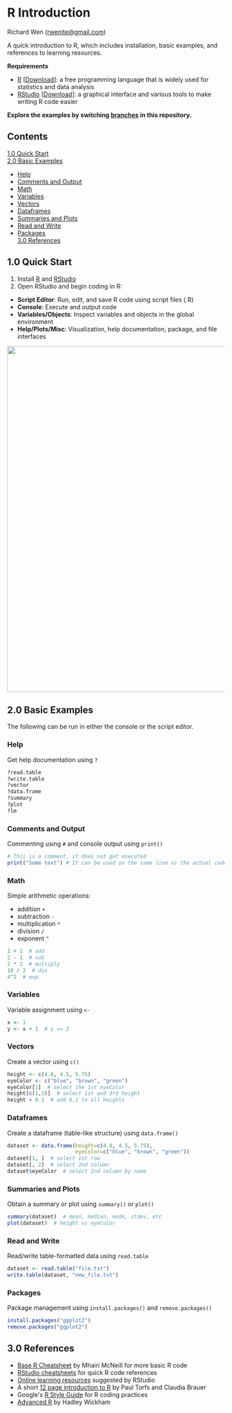 # R Introduction
  
  
Richard Wen (rwenite@gmail.com)  
  
A quick introduction to R, which includes installation, basic examples, and references to learning resources.  

**Requirements**
* [R](https://www.r-project.org/) [[Download](http://cran.r-project.org/mirrors.html)]: a free programming language that is widely used for statistics and data analysis
* [RStudio](https://www.rstudio.com/products/rstudio/) [[Download](https://www.rstudio.com/products/rstudio/download2/#download)]: a graphical interface and various tools to make writing R code easier
  
**Explore the examples by switching [branches](https://help.github.com/articles/viewing-branches-in-your-repository/) in this repository.**

## Contents
[1.0 Quick Start](https://github.com/rwenite/r-examples#10-quick-start)  
[2.0 Basic Examples](https://github.com/rwenite/r-examples#20-basic-examples)  
* [Help](https://github.com/rwenite/r-examples#help)  
* [Comments and Output](https://github.com/rwenite/r-examples#comments-and-output)  
* [Math](https://github.com/rwenite/r-examples#math)  
* [Variables](https://github.com/rwenite/r-examples#variables)  
* [Vectors](https://github.com/rwenite/r-examples#vectors)  
* [Dataframes](https://github.com/rwenite/r-examples#dataframes)  
* [Summaries and Plots](https://github.com/rwenite/r-examples#summaries-and-plots)  
* [Read and Write](https://github.com/rwenite/r-examples#read-and-write)  
* [Packages](https://github.com/rwenite/r-examples#packages)  
[3.0 References](https://github.com/rwenite/r-examples#30-references)  
  
## 1.0 Quick Start
1. Install [R](http://cran.r-project.org/mirrors.html) and [RStudio](https://www.rstudio.com/products/rstudio/download2/#download)
2. Open RStudio and begin coding in R:  
  * **Script Editor**: Run, edit, and save R code using script files (.R)  
  * **Console**: Execute and output code  
  * **Variables/Objects**: Inspect variables and objects in the global environment  
  * **Help/Plots/Misc**: Visualization, help documentation, package, and file interfaces 
  
<img src="https://github.com/rwenite/r-examples/blob/intro/ui.PNG"  width="800;"/>

## 2.0 Basic Examples
The following can be run in either the console or the script editor.

### Help
Get help documentation using `?`
```r
?read.table
?write.table
?vector
?data.frame
?summary
?plot
?lm
```

### Comments and Output
Commenting using `#` and console output using `print()`
```r
# This is a comment, it does not get executed
print("Some text") # It can be used on the same line as the actual code
```

### Math
Simple arithmetic operations:
* addition `+`
* subtraction `-`
* multiplication `*`
* division `/`
* exponent `^`
```r
1 + 1  # add
2 - 1  # sub
2 * 2  # multiply
10 / 2  # div
4^2  # exp
```

### Variables
Variable assignment using `<-`
```r
x <- 1
y <- x + 1  # y == 2
```

### Vectors
Create a vector using `c()`
```r
height <- c(4.8, 4.5, 5.75)
eyeColor <- c("blue", "brown", "green")
eyeColor[1]  # select the 1st eyeColor
height[c(1,3)]  # select 1st and 3rd height
height + 0.1  # add 0.1 to all heights
```

### Dataframes
Create a dataframe (table-like structure) using `data.frame()`
```r
dataset <- data.frame(height=c(4.8, 4.5, 5.75),
                      eyeColor=c("blue", "brown", "green"))
dataset[1, ]  # select 1st row
dataset[, 2]  # select 2nd column
dataset$eyeColor  # select 2nd column by name
```

### Summaries and Plots
Obtain a summary or plot using `summary()` or `plot()`
```r
summary(dataset)  # mean, median, mode, stdev, etc
plot(dataset)  # height vs eyeColor
```

### Read and Write
Read/write table-formatted data using `read.table`
```r
dataset <- read.table("file.txt")
write.table(dataset, "new_file.txt")
```

### Packages
Package management using `install.packages()` and `remove.packages()`
```r
install.packages("ggplot2")
remove.packages("ggplot2")
```

## 3.0 References
* [Base R Cheatsheet](https://www.rstudio.com/wp-content/uploads/2016/06/r-cheat-sheet.pdf) by Mhairi McNeill for more basic R code
* [RStudio cheatsheets](https://www.rstudio.com/resources/cheatsheets/) for quick R code references
* [Online learning resources](https://www.rstudio.com/online-learning/#R) suggested by RStudio
* A short [12 page introduction to R](https://www.rstudio.com/resources/cheatsheets/) by Paul Torfs and Claudia Brauer
* Google's [R Style Guide](https://google.github.io/styleguide/Rguide.xml) for R coding practices
* [Advanced R](http://adv-r.had.co.nz/) by Hadley Wickham
